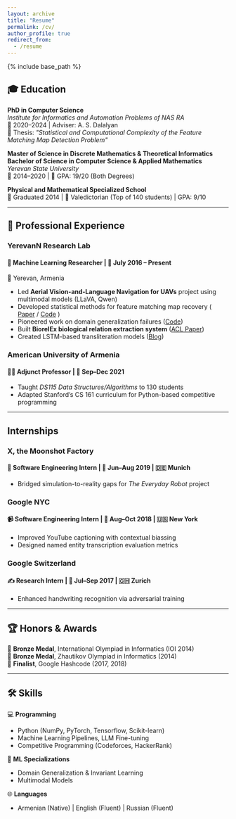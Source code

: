 ```yaml
---
layout: archive
title: "Resume"
permalink: /cv/
author_profile: true
redirect_from:
  - /resume
---
```


{% include base_path %}

## 🎓 Education  

**PhD in Computer Science**  
*Institute for Informatics and Automation Problems of NAS RA*  
📅 2020–2024 | Adviser: A. S. Dalalyan  
📜 Thesis: *"Statistical and Computational Complexity of the Feature Matching Map Detection Problem"*  

**Master of Science in Discrete Mathematics & Theoretical Informatics**  
**Bachelor of Science in Computer Science & Applied Mathematics**  
*Yerevan State University*  
📅 2014–2020 | 🏅 GPA: 19/20 (Both Degrees)  

**Physical and Mathematical Specialized School**  
📅 Graduated 2014 | 🥇 Valedictorian (Top of 140 students) | GPA: 9/10  

---

## 💼 Professional Experience  

### **YerevanN Research Lab**  
#### 🧠 Machine Learning Researcher | 📅 July 2016 – Present  
📍 Yerevan, Armenia  
- Led **Aerial Vision-and-Language Navigation for UAVs** project using multimodal models (LLaVA, Qwen)  
- Developed statistical methods for feature matching map recovery ( [Paper](https://proceedings.mlr.press/v206/minasvan23a/minasvan23a.pdf) /  [Code](https://github.com/TigranGalstyan/Matching-Map-Recovery-with-Outliers) )  
- Pioneered work on domain generalization failures ([Code](https://github.com/YerevanNN/dom-gen-failure-modes))  
- Built **BioreIEx biological relation extraction system** ([ACL Paper](https://www.aclweb.org/anthology/W19-5019/))  
- Created LSTM-based transliteration models ([Blog](https://yerevann.github.io/2016/09/09/automatic-transliteration-with-lstm))  

### **American University of Armenia**  
#### 👨🏫 Adjunct Professor | 📅 Sep–Dec 2021  
- Taught *DS115 Data Structures/Algorithms* to 130 students  
- Adapted Stanford’s CS 161 curriculum for Python-based competitive programming  

---

##  Internships  

### **X, the Moonshot Factory**  
#### 🤖 Software Engineering Intern | 📅 Jun–Aug 2019 | 🇩🇪 Munich  
- Bridged simulation-to-reality gaps for *The Everyday Robot* project  

### **Google NYC**  
#### 📹 Software Engineering Intern | 📅 Aug–Oct 2018 | 🇺🇸 New York  
- Improved YouTube captioning with contextual biassing  
- Designed named entity transcription evaluation metrics  

### **Google Switzerland**  
#### ✍️ Research Intern | 📅 Jul–Sep 2017 | 🇨🇭 Zurich  
- Enhanced handwriting recognition via adversarial training  

---

## 🏆 Honors & Awards  
🥉 **Bronze Medal**, International Olympiad in Informatics (IOI 2014)  
🥉 **Bronze Medal**, Zhautikov Olympiad in Informatics (2014)  
🏅 **Finalist**, Google Hashcode (2017, 2018)  

---

## 🛠 Skills  

💻 **Programming**  
- Python (NumPy, PyTorch, Tensorflow, Scikit-learn)  
- Machine Learning Pipelines, LLM Fine-tuning  
- Competitive Programming (Codeforces, HackerRank)  

🧠 **ML Specializations**  
- Domain Generalization & Invariant Learning  
- Multimodal Models

🌐 **Languages**  
- Armenian (Native) | English (Fluent) | Russian (Fluent)
  